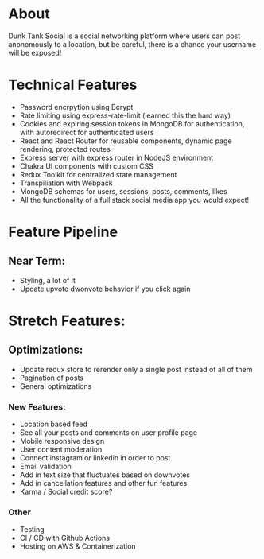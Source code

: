 # About

Dunk Tank Social is a social networking platform where users can post anonomously to a location, but be careful, there is a chance your username will be exposed!

# Technical Features
- Password encrpytion using Bcrypt
- Rate limiting using express-rate-limit (learned this the hard way)
- Cookies and expiring session tokens in MongoDB for authentication, with autoredirect for authenticated users
- React and React Router for reusable components, dynamic page rendering, protected routes
- Express server with express router in NodeJS environment
- Chakra UI components with custom CSS
- Redux Toolkit for centralized state management
- Transpiliation with Webpack
- MongoDB schemas for users, sessions, posts, comments, likes
- All the functionality of a full stack social media app you would expect!

# Feature Pipeline
## Near Term:
- Styling, a lot of it
- Update upvote dwonvote behavior if you click again

# Stretch Features:
## Optimizations:
- Update redux store to rerender only a single post instead of all of them
- Pagination of posts
- General optimizations

### New Features:
- Location based feed
- See all your posts and comments on user profile page
- Mobile responsive design
- User content moderation
- Connect instagram or linkedin in order to post
- Email validation
- Add in text size that fluctuates based on downvotes
- Add in cancellation features and other fun features
- Karma / Social credit score? 

### Other
- Testing
- CI / CD with Github Actions
- Hosting on AWS & Containerization